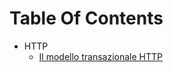 # Table Of Contents

- HTTP
  - <a href=https://github.com/FabioR1995/HAproxyPersonalGuide/blob/main/Riguardo%20HTTP/Il%20modello%20transazionale.md%20HTTP>Il modello transazionale HTTP</a> 
